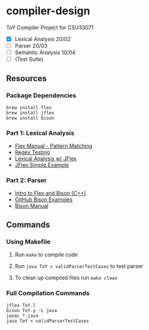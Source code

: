 # compiler-design
ToY Compiler Project for CSU33071

- [x] Lexical Analysis 20/02
- [ ] Parser 20/03
- [ ] Semantic Analysis 10/04
- [ ] (Test Suite)

## Resources
### Package Dependencies
```
brew install flex
brew install jflex
brew install bison
```

### Part 1: Lexical Analysis
- [Flex Manual - Pattern Matching](https://westes.github.io/flex/manual/Patterns.html#Patterns)
- [Regex Testing](https://regex101.com/)
- [Lexical Analysis w/ JFlex](https://www.cs.auckland.ac.nz/courses/compsci330s1c/lectures/330ChaptersPDF/Chapt1.pdf)
- [JFlex Simple Example](https://jflex.de/manual.html#Example)

### Part 2: Parser
- [Intro to Flex and Bison (C++)](https://www.oreilly.com/library/view/flex-bison/9780596805418/ch01.html)
- [GitHub Bison Examples](https://github.com/valecor95/bison-flex-jflex-examples)
- [Bison Manual](https://www.gnu.org/software/bison/manual/bison.html#Java-Parsers)

## Commands
### Using Makefile

1. Run `make` to compile code

2. Run `java ToY < validParserTestCases` to test parser

3. To clean up compiled files run `make clean`

### Full Compilation Commands
```
jflex ToY.l
bison ToY.y -L java
javac *.java
java ToY < validParserTestCases
```